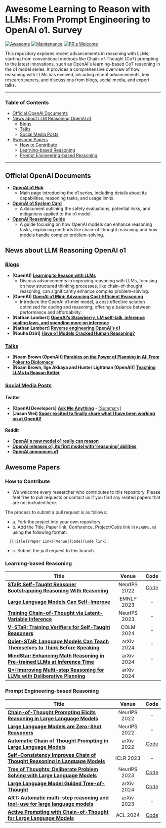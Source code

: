 # Awesome Learning to Reason with LLMs: From Prompt Engineering to OpenAI o1. Survey

[![Awesome](https://awesome.re/badge.svg)](https://awesome.re)
[![Maintenance](https://img.shields.io/badge/Maintained%3F-yes-green.svg)](https://GitHub.com/Naereen/StrapDown.js/graphs/commit-activity) 
[![PR's Welcome](https://img.shields.io/badge/PRs-welcome-brightgreen.svg?style=flat)](http://makeapullrequest.com)

This repository explores recent advancements in reasoning with LLMs, starting from conventional methods like Chain-of-Thought (CoT) prompting to the latest innovations, such as OpenAI's learning-based CoT reasoning in the o1 model series. It provides a comprehensive overview of how reasoning with LLMs has evolved, inlcuding recent advancements, key research papers, and discussions from blogs, social media, and expert talks. 

---
### Table of Contents 
- [Official OpenAI Documents](#official-openai-documents)
- [News about LLM Reasoning OpenAI o1](#news-about-llm-reasoning-openai-o1)
  - [Blogs](#blogs)
  - [Talks](#talks)
  - [Social Media Posts](#social-media-posts)
- [Awesome Papers](#awesome-papers)
  - [How to Contribute](#how-to-contribute)
  - [Learning-based Reasoning](#learning-based-reasoning)
  - [Prompt Engineering-based Reasoning](#prompt-engineering-based-reasoning)
---

## Official OpenAI Documents

- [**OpenAI o1 Hub**](https://openai.com/o1/)
  - Main page introducing the o1 series, including details about its capabilities, reasoning tasks, and usage limits.
- [**OpenAI o1 System Card**](https://assets.ctfassets.net/kftzwdyauwt9/67qJD51Aur3eIc96iOfeOP/71551c3d223cd97e591aa89567306912/o1_system_card.pdf)
  - A document outlining the safety evaluations, potential risks, and mitigations applied to the o1 model​.
- [**OpenAI Reasoning Guide**](https://platform.openai.com/docs/guides/reasoning)
  - A guide focusing on how OpenAI models can enhance reasoning tasks, explaining methods like chain-of-thought reasoning and how models handle complex problem-solving.

## News about LLM Reasoning OpenAI o1

### <ins>Blogs</ins>

- **[OpenAI]** [**Learning to Reason with LLMs**](https://openai.com/index/learning-to-reason-with-llms/)
  - Discuss advancements in improving reasoning with LLMs, focusing on how structured thinking processes, like chain-of-thought reasoning, can significantly enhance complex problem-solving.
- **[OpenAI]** [**OpenAI o1 Mini: Advancing Cost-Efficient Reasoning**](https://openai.com/index/openai-o1-mini-advancing-cost-efficient-reasoning/)
  - Introduce the OpenAI o1-mini model, a cost-effective solution optimized for coding and reasoning, offering a balance between performance and affordability.
- **[Nathan Lambert]** [**OpenAI’s Strawberry, LM self-talk, inference scaling laws, and spending more on inference**](https://www.interconnects.ai/p/openai-strawberry-and-inference-scaling-laws)
- **[Nathan Lambert]** [**Reverse engineering OpenAI’s o1**](https://substack.com/@natolambert/p-148935394)
- **[Nouha Dziri]** [**Have o1 Models Cracked Human Reasoning?**](https://substack.com/home/post/p-148782195)

### <ins>Talks</ins>

- **[Noam Brown (OpenAI)]** [**Parables on the Power of Planning in AI: From Poker to Diplomacy**](https://www.youtube.com/watch?app=desktop&v=eaAonE58sLU)
- **[Noam Brown, Ilge Akkaya and Hunter Lightman (OpenAI)]** [**Teaching LLMs to Reason Better**](https://www.youtube.com/watch?v=jPluSXJpdrA&t=1669s)

### <ins>Social Media Posts</ins>

#### Twitter

- **[OpenAI Developers]** [**Ask Me Anything**](https://x.com/OpenAIDevs/status/1834608585151594537) - [[Summary]](https://twitter-thread.com/t/1834686946846597281)
- **[Jason Wei]** [**Super excited to finally share what I have been working on at OpenAI!**](https://x.com/_jasonwei/status/1834278706522849788)

#### Reddit

- [**OpenAI's new model o1 really can reason**](https://www.reddit.com/r/ChatGPT/comments/1ffa5bb/openais_new_model_o1_really_can_reason_wow/)
- [**OpenAI releases o1, its first model with ‘reasoning’ abilities**](https://www.reddit.com/r/technology/comments/1ff8mey/openai_releases_o1_its_first_model_with_reasoning/)
- [**OpenAI announces o1**](https://www.reddit.com/r/singularity/comments/1ff7mod/openai_announces_o1/)



## Awesome Papers

### How to Contribute
* We welcome every researcher who contributes to this repository. Please feel free to pull requests or contact us if you find any related papers that are not included here.

The process to submit a pull request is as follows:
- a. Fork the project into your own repository.
- b. Add the Title, Paper link, Conference, Project/Code link in `README.md` using the following format:
```
  |[Title](Paper Link)|Venue|[Code](Code link)|
```
- c. Submit the pull request to this branch.

### Learning-based Reasoning

| Title                                             | Venue | Code |                                  
|---------------------------------------------------|:-----:|:----:|
|[**STaR: Self-Taught Reasoner Bootstrapping Reasoning With Reasoning**](https://arxiv.org/pdf/2203.14465)|NeurIPS 2022|[Code](https://www.catalyzex.com/paper/star-bootstrapping-reasoning-with-reasoning/code)|
|[**Large Language Models Can Self-Improve**](https://aclanthology.org/2023.emnlp-main.67/)|EMNLP 2023|-|
|[**Training Chain-of-Thought via Latent-Variable Inference**](https://arxiv.org/abs/2312.02179)|NeurIPS 2023|-|
|[**V-STaR: Training Verifiers for Self-Taught Reasoners**](https://arxiv.org/pdf/2402.06457)|COLM 2024|-|
|[**Quiet-STaR: Language Models Can Teach Themselves to Think Before Speaking**](https://arxiv.org/pdf/2403.09629)|arXiv 2024|-|
|[**MindStar: Enhancing Math Reasoning in Pre-trained LLMs at Inference Time**](https://arxiv.org/pdf/2405.16265)|arXiv 2024|-|
|[**Q\*: Improving Multi-step Reasoning for LLMs with Deliberative Planning**](https://arxiv.org/pdf/2406.14283)|arXiv 2024||




### Prompt Engineering-based Reasoning
| Title                                             | Venue |Code |                                  
|---------------------------------------------------|:------------:|:-----:|
|[**Chain-of-Thought Prompting Elicits Reasoning in Large Language Models**](https://arxiv.org/abs/2201.11903)|NeurIPS 2022|-|
|[**Large Language Models are Zero-Shot Reasoners**](https://arxiv.org/pdf/2205.11916)|NeurIPS 2022|-|
|[**Automatic Chain of Thought Prompting in Large Language Models**](https://arxiv.org/abs/2210.03493)|arXiv 2022|[Code](https://github.com/amazon-research/auto-cot)|
|[**Self-Consistency Improves Chain of Thought Reasoning in Language Models**](https://arxiv.org/abs/2203.11171)|ICLR 2023|-|
|[**Tree of Thoughts: Deliberate Problem Solving with Large Language Models**](https://arxiv.org/abs/2305.10601)|NeurIPS 2023|[Code](https://github.com/princeton-nlp/tree-of-thought-llm)|
|[**Large Language Model Guided Tree-of-Thought**](https://arxiv.org/abs/2305.08291)|arXiv 2024|[Code](https://github.com/jieyilong/tree-of-thought-puzzle-solver)|
|[**ART: Automatic multi-step reasoning and tool-use for large language models**](https://arxiv.org/pdf/2303.09014)|arXiv 2023|-|
|[**Active Prompting with Chain-of-Thought for Large Language Models**](https://arxiv.org/pdf/2302.12246)|ACL 2024|[Code](https://github.com/shizhediao/active-prompt)|
















